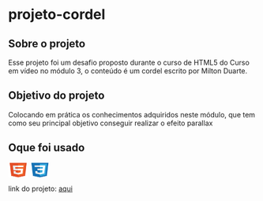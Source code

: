 <h1> projeto-cordel</h1>

<h2>Sobre o projeto</h2>

<p>Esse projeto foi um desafio proposto durante o curso de HTML5 do Curso em vídeo no módulo 3, o conteúdo é um cordel escrito por Milton Duarte.</p>

<h2>Objetivo do projeto</h2>

<p>Colocando em prática os conhecimentos adquiridos neste módulo, que tem como seu principal objetivo conseguir realizar o efeito parallax</p>

<h2>Oque foi usado</h2>

<div>
<img align="center" alt="calmon-HTML" height="30" width="40" src="https://raw.githubusercontent.com/devicons/devicon/master/icons/html5/html5-original.svg">
<img align="center" alt="calmon-CSS" height="30" width="40" src="https://raw.githubusercontent.com/devicons/devicon/master/icons/css3/css3-original.svg">
</div>

<p>link do projeto: <a href="https://calmon1984.github.io/projeto-cordel/" target="_blank"> aqui </a> </p>
